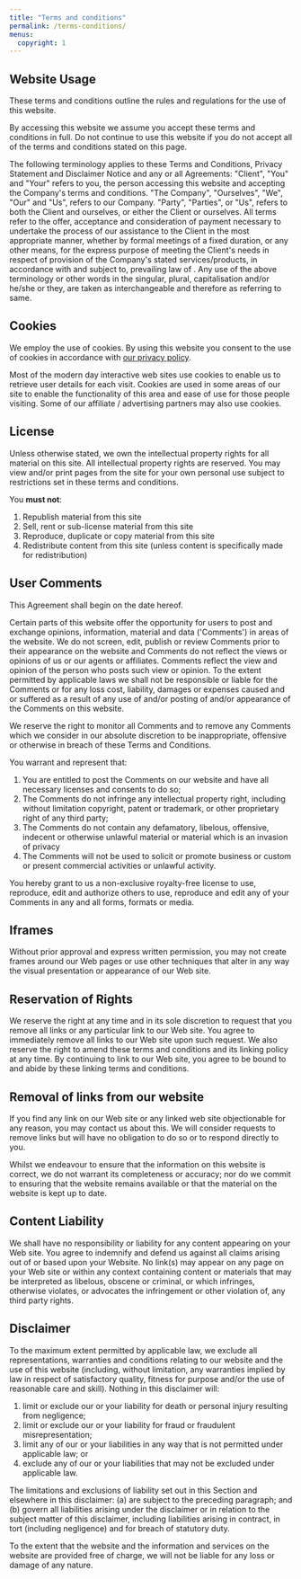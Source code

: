 ```yaml
---
title: "Terms and conditions"
permalink: /terms-conditions/
menus:
  copyright: 1
---
```


<h2>Website Usage</h2>
<p>These terms and conditions outline the rules and regulations for the use of this website.</p>
<p>By accessing this website we assume you accept these terms and conditions in full. Do not continue to use this website if you do not accept all of the terms and conditions stated on this page.</p>
<p>The following terminology applies to these Terms and Conditions, Privacy Statement and Disclaimer Notice
and any or all Agreements: "Client", "You" and "Your" refers to you, the person accessing this website
and accepting the Company's terms and conditions. "The Company", "Ourselves", "We", "Our" and "Us", refers
to our Company. "Party", "Parties", or "Us", refers to both the Client and ourselves, or either the Client
or ourselves. All terms refer to the offer, acceptance and consideration of payment necessary to undertake
the process of our assistance to the Client in the most appropriate manner, whether by formal meetings
of a fixed duration, or any other means, for the express purpose of meeting the Client's needs in respect
of provision of the Company's stated services/products, in accordance with and subject to, prevailing law
of . Any use of the above terminology or other words in the singular, plural,
capitalisation and/or he/she or they, are taken as interchangeable and therefore as referring to same.</p>

<h2>Cookies</h2>
<p>We employ the use of cookies. By using this website you consent to the use of cookies 
in accordance with <a href="/privacy-policy">our privacy policy</a>.</p>
<p>Most of the modern day interactive web sites use cookies to enable us to retrieve user 
details for each visit. Cookies are used in some areas of our site to enable the functionality 
of this area and ease of use for those people visiting. Some of our affiliate / advertising 
partners may also use cookies.</p>

<h2>License</h2>
<p>Unless otherwise stated, we own the intellectual property rights for
all material on this site. All intellectual property rights are reserved. You may view and/or print
pages from the site for your own personal use subject to restrictions set in these terms and conditions.</p>
<p>You <strong>must not</strong>:</p>
<ol>
  <li>Republish material from this site</li>
  <li>Sell, rent or sub-license material from this site</li>
  <li>Reproduce, duplicate or copy material from this site</li>
  <li>Redistribute content from this site (unless content is specifically made for redistribution)</li>
</ol>

<h2>User Comments</h2>
<p>This Agreement shall begin on the date hereof.</p>
<p>Certain parts of this website offer the opportunity for users to post and exchange opinions, information,
material and data ('Comments') in areas of the website. We do not screen, edit, publish
or review Comments prior to their appearance on the website and Comments do not reflect the views or
opinions of us or our agents or affiliates. Comments reflect the view and opinion of the
person who posts such view or opinion. To the extent permitted by applicable laws we shall
not be responsible or liable for the Comments or for any loss cost, liability, damages or expenses caused
and or suffered as a result of any use of and/or posting of and/or appearance of the Comments on this
website.</p>
<p>We reserve the right to monitor all Comments and to remove any Comments which we consider
in our absolute discretion to be inappropriate, offensive or otherwise in breach of these Terms and Conditions.</p>
<p>You warrant and represent that:</p>
<ol>
  <li>You are entitled to post the Comments on our website and have all necessary licenses and consents to
    do so;</li>
  <li>The Comments do not infringe any intellectual property right, including without limitation copyright,
  patent or trademark, or other proprietary right of any third party;</li>
  <li>The Comments do not contain any defamatory, libelous, offensive, indecent or otherwise unlawful material
  or material which is an invasion of privacy</li>
  <li>The Comments will not be used to solicit or promote business or custom or present commercial activities
  or unlawful activity.</li>
</ol>
<p>You hereby grant to us a non-exclusive royalty-free license to use, reproduce,
edit and authorize others to use, reproduce and edit any of your Comments in any and all forms, formats
or media.</p>

<h2>Iframes</h2>
<p>Without prior approval and express written permission, you may not create frames around our Web pages or
use other techniques that alter in any way the visual presentation or appearance of our Web site.</p>

<h2>Reservation of Rights</h2>
<p>We reserve the right at any time and in its sole discretion to request that you remove all links or any particular
link to our Web site. You agree to immediately remove all links to our Web site upon such request. We also
reserve the right to amend these terms and conditions and its linking policy at any time. By continuing
to link to our Web site, you agree to be bound to and abide by these linking terms and conditions.</p>

<h2>Removal of links from our website</h2>
<p>If you find any link on our Web site or any linked web site objectionable for any reason, you may contact
us about this. We will consider requests to remove links but will have no obligation to do so or to respond
directly to you.</p>
<p>Whilst we endeavour to ensure that the information on this website is correct, we do not warrant its completeness
or accuracy; nor do we commit to ensuring that the website remains available or that the material on the
website is kept up to date.</p>

<h2>Content Liability</h2>
<p>We shall have no responsibility or liability for any content appearing on your Web site. You agree to indemnify
and defend us against all claims arising out of or based upon your Website. No link(s) may appear on any
page on your Web site or within any context containing content or materials that may be interpreted as
libelous, obscene or criminal, or which infringes, otherwise violates, or advocates the infringement or
other violation of, any third party rights.</p>

<h2>Disclaimer</h2>
<p>To the maximum extent permitted by applicable law, we exclude all representations, warranties and conditions relating to our website and the use of this website (including, without limitation, any warranties implied by law in respect of satisfactory quality, fitness for purpose and/or the use of reasonable care and skill). Nothing in this disclaimer will:</p>
<ol>
  <li>limit or exclude our or your liability for death or personal injury resulting from negligence;</li>
  <li>limit or exclude our or your liability for fraud or fraudulent misrepresentation;</li>
  <li>limit any of our or your liabilities in any way that is not permitted under applicable law; or</li>
  <li>exclude any of our or your liabilities that may not be excluded under applicable law.</li>
</ol>
<p>The limitations and exclusions of liability set out in this Section and elsewhere in this disclaimer: (a)
are subject to the preceding paragraph; and (b) govern all liabilities arising under the disclaimer or
in relation to the subject matter of this disclaimer, including liabilities arising in contract, in tort
(including negligence) and for breach of statutory duty.</p>
<p>To the extent that the website and the information and services on the website are provided free of charge,
we will not be liable for any loss or damage of any nature.</p>